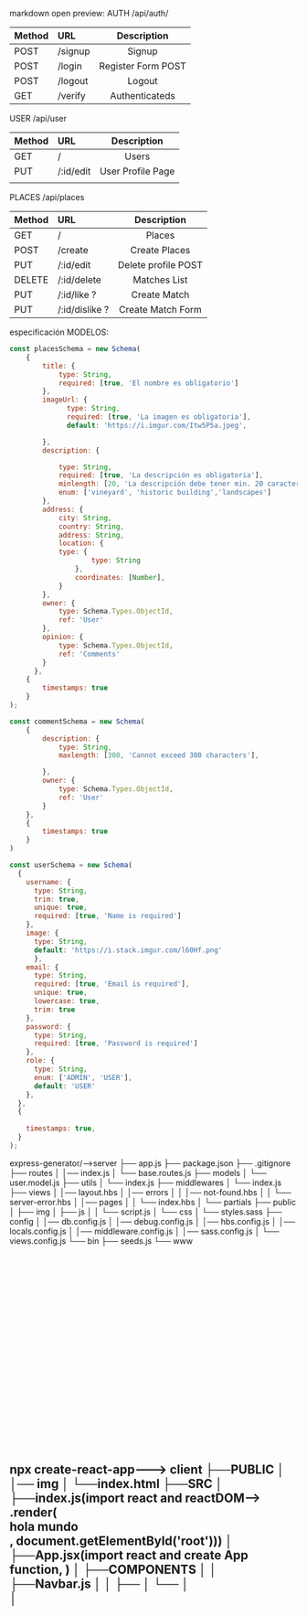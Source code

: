 markdown open preview:
AUTH /api/auth/

|Method      |	URL        |	Description     |
|------------|:------------|:----------------:|
|POST        |	/signup	   |Signup            |
|POST        |	/login	   |Register Form POST|
|POST	       |  /logout    |Logout            |
| GET        |	/verify	   |Authenticateds    |

USER /api/user

| Method   |  URL       | Description       |
|----------|:-----------|:-----------------:|
|   GET    | /          | Users             |
|   PUT    | /:id/edit  | User Profile Page |
|          |            |                   |

PLACES /api/places

| Method |  URL          | Description       |
|--------|:--------------|:-----------------:|
|  GET   | /             |Places             |
|  POST  | /create       |Create Places      |
|  PUT   | /:id/edit     |Delete profile POST|
|  DELETE| /:id/delete   |Matches List       |
|  PUT   | /:id/like ?   |Create Match       |
|  PUT   | /:id/dislike ?| Create Match Form |


especificación MODELOS:
```javascript
const placesSchema = new Schema(
    {
        title: {
            type: String,
            required: [true, 'El nombre es obligatorio']
        },
        imageUrl: {
              type: String,
              required: [true, 'La imagen es obligatoria'],
              default: 'https://i.imgur.com/Itw5P5a.jpeg',

        },
        description: {

            type: String,
            required: [true, 'La descripción es obligatoria'],
            minlength: [20, 'La descripción debe tener min. 20 caracteres']
            enum: ['vineyard', 'historic building','landscapes']
        },
        address: {
            city: String,
            country: String,
            address: String,
            location: {
            type: {
                    type: String
                },
                coordinates: [Number],
            }
        },
        owner: {
            type: Schema.Types.ObjectId,
            ref: 'User'
        },
        opinion: {
            type: Schema.Types.ObjectId,
            ref: 'Comments'
        }
      },     
    {
        timestamps: true
    }
);

```

```javascript
const commentSchema = new Schema(
    {
        description: {
            type: String,
            maxlength: [300, 'Cannot exceed 300 characters'],

        },
        owner: {
            type: Schema.Types.ObjectId,
            ref: 'User'
        }
    },
    {
        timestamps: true
    }
)

```


```javascript
const userSchema = new Schema(
  {
    username: {
      type: String,
      trim: true,
      unique: true,
      required: [true, 'Name is required']
    },
    image: {
      type: String,
      default: 'https://i.stack.imgur.com/l60Hf.png'
      },
    email: {
      type: String,
      required: [true, 'Email is required'],
      unique: true,
      lowercase: true,
      trim: true
    },
    password: {
      type: String,
      required: [true, 'Password is required']
    },
    role: {
      type: String,
      enum: ['ADMIN', 'USER'],
      default: 'USER'
    },
  },
  {
    
    timestamps: true,
  }
);
```




























































express-generator/-->server
├── app.js
├── package.json
├── .gitignore
├── routes
│   │── index.js
│   └── base.routes.js
├── models
│   └── user.model.js
├── utils
│   └── index.js
├── middlewares
│   └── index.js
├── views
│   │── layout.hbs
│   │── errors
│   │   │── not-found.hbs
│   │   └── server-error.hbs
│   │── pages
│   │   └── index.hbs
│   └── partials
├── public
│   ├── img
│   ├── js
│   │   └── script.js
│   └── css
│       └── styles.sass
├── config
│   │── db.config.js
│   │── debug.config.js
│   │── hbs.config.js
│   │── locals.config.js
│   │── middleware.config.js
│   │── sass.config.js
│   └── views.config.js
└── bin
    ├── seeds.js
    └── www

```

























```

npx create-react-app---> client
├──PUBLIC
│   │── img
│   └──index.html
├──SRC
│  ├──index.js(import react and reactDOM--> .render(<div>hola mundo</div>, document.getElementById('root')))
│  ├──App.jsx(import react and create App function,  )
│  ├──COMPONENTS
│  │   ├──Navbar.js
│  │   ├──
│  └──
│   
│
---